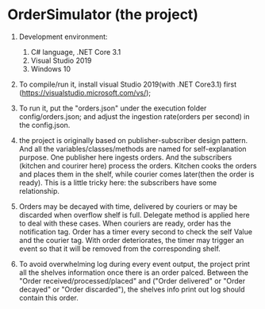 # OrderSimulator (the project)

1. Development environment: 
    1. C# language, .NET Core 3.1
    1. Visual Studio 2019 
    1. Windows 10
    
1. To compile/run it, install visual Studio 2019(with .NET Core3.1) first (https://visualstudio.microsoft.com/vs/);

1. To run it, put the "orders.json" under the execution folder config/orders.json; and adjust the ingestion rate(orders per second) in the config.json.

1. the project is originally based on publisher-subscriber design pattern. And all the variables/classes/methods are named for self-explanation purpose. One publisher here ingests orders. And the subscribers (kitchen and courirer here) process the orders. Kitchen cooks the orders and places them in the shelf, while courier comes later(then the order is ready). This is a little tricky here: the subscribers have some relationship. 

1. Orders may be decayed with time, delivered by couriers or may be discarded when overflow shelf is full. Delegate method is applied here to deal with these cases. When couriers are ready, order has the notification tag. Order has a timer every second to check the self Value and the courier tag. With order deteriorates, the timer may trigger an event so that it will be removed from the corresponding shelf.

1. To avoid overwhelming log during every event output, the project print all the shelves information once there is an order palced. Between the "Order received/processed/placed" and ("Order delivered" or "Order decayed" or "Order discarded"), the shelves info print out log should contain this order.
